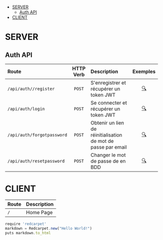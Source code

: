 - [SERVER](#server)
  - [Auth API](#auth-api)
- [CLIENT](#client)

# SERVER

## Auth API
| Route                      | HTTP Verb | Description                                                   |     Exemples      |
| :------------------------- | :-------: | :------------------------------------------------------------ | :---------------: |
| `/api/auth//register`      |  `POST`   | S'enregistrer et récupérer un token JWT                       | [:mag:](#) |
| `/api/auth/login`          |  `POST`   | Se connecter et récupérer un token JWT                        | [:mag:](#) |
| `/api/auth/forgotpassword` |  `POST`   | Obtenir un lien de réinitialisation de mot de passe par email | [:mag:](#) |
| `/api/auth/resetpassword`  |  `POST`   | Changer le mot de passe de en BDD                             | [:mag:](#) |


# CLIENT

| Route | Description |
| :---- | :---------- |
| `/`   | Home Page   |


```javascript
require 'redcarpet'
markdown = Redcarpet.new("Hello World!")
puts markdown.to_html
```
